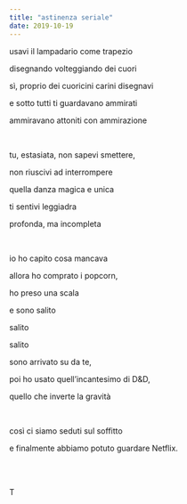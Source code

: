 ```yaml
---
title: "astinenza seriale"
date: 2019-10-19
---
```

usavi il lampadario come trapezio

disegnando volteggiando dei cuori

sì, proprio dei cuoricini carini disegnavi

e sotto tutti ti guardavano ammirati

ammiravano attoniti con ammirazione

<br />

tu, estasiata, non sapevi smettere,

non riuscivi ad interrompere

quella danza magica e unica

ti sentivi leggiadra

profonda, ma incompleta

<br />

io ho capito cosa mancava

allora ho comprato i popcorn,

ho preso una scala

e sono salito

salito

salito

sono arrivato su da te,

poi ho usato quell’incantesimo di D&D,

quello che inverte la gravità

<br />

così ci siamo seduti sul soffitto

e finalmente abbiamo potuto guardare Netflix.

<br />
<br />

 T 
